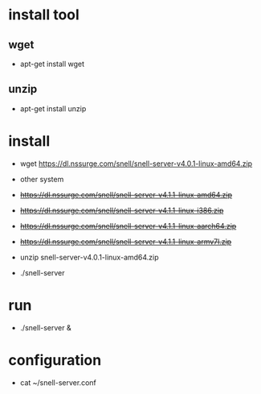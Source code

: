 # install tool

## wget
* apt-get install wget
## unzip
* apt-get install unzip


# install 

* wget https://dl.nssurge.com/snell/snell-server-v4.0.1-linux-amd64.zip

* other system

* ~~https://dl.nssurge.com/snell/snell-server-v4.1.1-linux-amd64.zip~~

* ~~https://dl.nssurge.com/snell/snell-server-v4.1.1-linux-i386.zip~~

* ~~https://dl.nssurge.com/snell/snell-server-v4.1.1-linux-aarch64.zip~~

* ~~https://dl.nssurge.com/snell/snell-server-v4.1.1-linux-armv7l.zip~~

* unzip snell-server-v4.0.1-linux-amd64.zip
* ./snell-server

# run 
* ./snell-server &

# configuration
* cat ~/snell-server.conf

